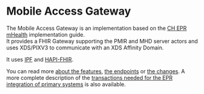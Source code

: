# Mobile Access Gateway

The Mobile Access Gateway is an implementation based on the [CH EPR mHealth](https://fhir.ch/ig/ch-epr-mhealth/index.html)
implementation guide.  
It provides a FHIR Gateway supporting the PMIR and MHD server actors and uses XDS/PIXV3 to communicate with an XDS
Affinity Domain.

It uses [IPF](https://oehf.github.io/ipf/) and [HAPI-FHIR](https://hapifhir.io/).

You can read more [about the features](features.md), [the endpoints](endpoints.md) or [the changes](changelog.md).
A more complete description of the [transactions needed for the EPR integration of primary systems](integration-primary-system.md)
is also available.
